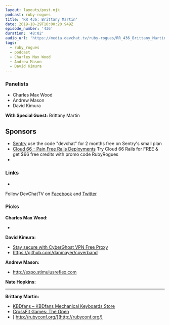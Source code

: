 ```yaml
---
layout: layouts/post.njk
podcast: ruby-rogues
title: 'RR 436: Brittany Martin'
date: 2019-10-29T10:00:20.949Z
episode_number: '436'
duration: '48:02'
audio_url: 'https://media.devchat.tv/ruby-rogues/RR_436_Brittany_Martin.mp3'
tags:
  - ruby_rogues
  - podcast
  - Charles Max Wood
  - Andrew Mason
  - David Kimura
---
```

### Panelists

* Charles Max Wood
* Andrew Mason
* David Kimura

**With Special Guest:** Brittany Martin

## Sponsors

* [Sentry](http://sentry.io/) use the code "devchat" for 2 months free on Sentry's small plan
* [Cloud 66 - Pain Free Rails Deployments](https://cloud66.com/rails?utm_source=-&utm_medium=-&utm_campaign=ruby-rogues) Try Cloud 66 Rails for FREE & get $66 free credits with promo code RubyRogues
* 

### Links

* 

Follow DevChatTV on [Facebook](https://www.facebook.com/DevChattv/?__tn__=%2Cd%2CP-R&eid=ARDBDrBnK71PDmx_8gE_IeIEo5SnM7cyzylVBjAwfaOo1ck_6q3GXuRBfaUQZaWVvFGyEVjrhDwnS_tV) and [Twitter](https://twitter.com/devchattv?lang=en)

### Picks

**Charles Max Wood:**

* 

**David Kimura:**

* [Stay secure with CyberGhost VPN Free Proxy](https://chrome.google.com/webstore/detail/stay-secure-with-cybergho/ffbkglfijbcbgblgflchnbphjdllaogb?hl=en)
* <https://github.com/danmayer/coverband>

**Andrew Mason:**

* <http://expo.stimulusreflex.com>

**Nate Hopkins:**

* ****

**Brittany Martin:**

* [KBDfans – KBDfans Mechanical Keyboards Store](https://kbdfans.com)
* [CrossFit Games: The Open](https://games.crossfit.com)
* [ http://rubyconf.org/](http://rubyconf.org/)
